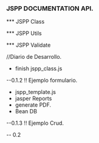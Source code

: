 ### JSPP DOCUMENTATION API.

*** JSPP Class

*** JSPP Utils

*** JSPP Validate



//Diario de Desarrollo.

* finish jspp_class.js

--0.1.2 !! Ejemplo formulario.

* jspp_template.js
* jasper Reports
* generate PDF.
* Bean DB 

--0.1.3 !! Ejemplo Crud.





-- 0.2


